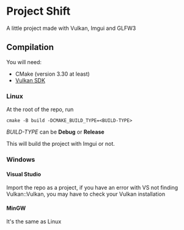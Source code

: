 # Project Shift

A little project made with Vulkan, Imgui and GLFW3

## Compilation

You will need:
* CMake (version 3.30 at least)
* [Vulkan SDK](https://www.lunarg.com/vulkan-sdk/)

### Linux

At the root of the repo, run
```
cmake -B build -DCMAKE_BUILD_TYPE=<BUILD-TYPE>
```

*BUILD-TYPE* can be **Debug** or **Release**

This will build the project with Imgui or not.


### Windows

#### Visual Studio

Import the repo as a project, if you have an error with VS not finding Vulkan::Vulkan, you may have to check your Vulkan installation

#### MinGW

It's the same as Linux
